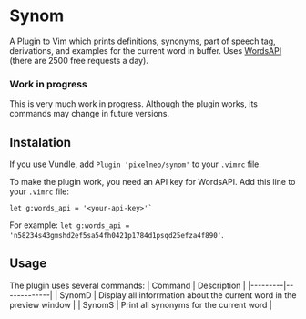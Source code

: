 # Synom
A Plugin to Vim which prints definitions, synonyms, part of speech tag, derivations, and examples for the current word in buffer.
Uses [WordsAPI](https://www.wordsapi.com) (there are 2500 free requests a day).

### Work in progress
This is very much work in progress.
Although the plugin works, its commands may change in future versions.

## Instalation
If you use Vundle, add `Plugin 'pixelneo/synom'` to your `.vimrc` file.

To make the plugin work, you need an API key for WordsAPI. 
Add this line to your `.vimrc` file:

~~~
let g:words_api = '<your-api-key>'`
~~~

For example: `let g:words_api = 'n58234s43gmshd2ef5sa54fh0421p1784d1psqd25efza4f890'`.

## Usage
The plugin uses several commands:
| Command | Description |
|---------|-------------|
| SynomD | Display all inforrmation about the current word in the preview window |
| SynomS | Print all synonyms for the current word |

